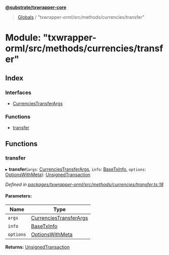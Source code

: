 **[@substrate/txwrapper-core](../README.md)**

> [Globals](../globals.md) / "txwrapper-orml/src/methods/currencies/transfer"

# Module: "txwrapper-orml/src/methods/currencies/transfer"

## Index

### Interfaces

* [CurrenciesTransferArgs](../interfaces/_txwrapper_orml_src_methods_currencies_transfer_.currenciestransferargs.md)

### Functions

* [transfer](_txwrapper_orml_src_methods_currencies_transfer_.md#transfer)

## Functions

### transfer

▸ **transfer**(`args`: [CurrenciesTransferArgs](../interfaces/_txwrapper_orml_src_methods_currencies_transfer_.currenciestransferargs.md), `info`: [BaseTxInfo](../interfaces/_txwrapper_core_src_types_method_.basetxinfo.md), `options`: [OptionsWithMeta](../interfaces/_txwrapper_core_src_types_method_.optionswithmeta.md)): [UnsignedTransaction](../interfaces/_txwrapper_core_src_types_method_.unsignedtransaction.md)

*Defined in [packages/txwrapper-orml/src/methods/currencies/transfer.ts:18](https://github.com/paritytech/txwrapper-core/blob/15c9541/packages/txwrapper-orml/src/methods/currencies/transfer.ts#L18)*

#### Parameters:

Name | Type |
------ | ------ |
`args` | [CurrenciesTransferArgs](../interfaces/_txwrapper_orml_src_methods_currencies_transfer_.currenciestransferargs.md) |
`info` | [BaseTxInfo](../interfaces/_txwrapper_core_src_types_method_.basetxinfo.md) |
`options` | [OptionsWithMeta](../interfaces/_txwrapper_core_src_types_method_.optionswithmeta.md) |

**Returns:** [UnsignedTransaction](../interfaces/_txwrapper_core_src_types_method_.unsignedtransaction.md)
